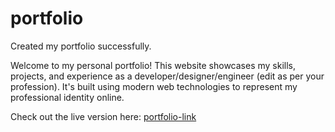 # portfolio
Created my portfolio successfully.

Welcome to my personal portfolio! This website showcases my skills, projects, and experience as a developer/designer/engineer (edit as per your profession). It's built using modern web technologies to represent my professional identity online.

Check out the live version here: [portfolio-link](https://your-portfolio-link.com)

